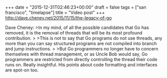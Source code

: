 +++
date = "2015-12-31T02:46:23+00:00"
draft = false
tags = ["san francisco", "timelapse"]
title = "Video post"
+++
http://dave.cheney.net/2015/11/15/the-legacy-of-go

Dave Cheney: >In my mind, of all the possible candidates that Go has removed, it is the removal of threads that will be its most profound contribution. > >This is not to say that Go programs do not use threads, any more than you can say structured programs are not compiled into branch and jump instructions. > >But Go programmers no longer have to concern themselves with thread management, or as Uncle Bob would say, Go programmers are restricted from directly controlling the thread their code runs on. Really insightful. His points about code formatting and interfaces are spot-on too.
